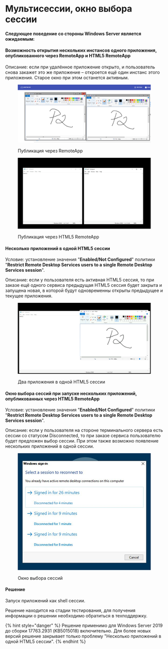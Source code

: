 # Мультисессии, окно выбора сессии

#### Следующее поведение со стороны Windows Server является ожидаемым:

#### Возможность открытия нескольких инстансов одного приложения, опубликованного через RemoteApp и HTML5 RemoteApp

Описание: если при удалённое приложение открыто, и пользователь снова закажет это же приложение – откроется ещё один инстанс этого приложения. Старое окно при этом останется активным.

<figure><img src="../../../.gitbook/assets/image (50).png" alt=""><figcaption><p>Публикация через RemoteApp</p></figcaption></figure>

<figure><img src="../../../.gitbook/assets/image (51).png" alt=""><figcaption><p>Публикация через HTML5 RemoteApp</p></figcaption></figure>

#### Несколько приложений в одной HTML5 сессии

Условие: установление значения "**Enabled/Not Configured**" политики "**Restrict Remote Desktop Services users to a single Remote Desktop Services session**".

Описание: если у пользователя есть активная HTML5 сессия, то при заказе ещё одного сервиса предыдущая HTML5 сессия будет закрыта и запущена новая, в которой будут одновременны открыты предыдущее и текущее приложения.

<figure><img src="../../../.gitbook/assets/image (99).png" alt=""><figcaption><p>Два приложения в одной HTML5 сессии</p></figcaption></figure>

#### Окно выбора сессий при запуске нескольких приложений, опубликованных через HTML5 RemoteApp

Условие: установление значения "**Enabled/Not Configured**" политики "**Restrict Remote Desktop Services users to a single Remote Desktop Services session**".

Описание: если у пользователя на стороне терминального сервера есть сессии со статусом Disconnected, то при заказе сервиса пользователю будет предложен выбор сессии. При этом также возможно появление нескольких приложений в одной сессии.

<figure><img src="../../../.gitbook/assets/image (100).png" alt=""><figcaption><p>Окно выбора сессий</p></figcaption></figure>

#### Решение

Запуск приложений как shell сессии.

Решение находится на стадии тестирования, для получения информации о решении необходимо обратиться в техподдержку.

{% hint style="danger" %}
Решение применимо для Windows Server 2019 до сборки 17763.2931 (KB5015018) включительно. Для более новых версий решение закрывает только проблему "Несколько приложений в одной HTML5 сессии".
{% endhint %}
